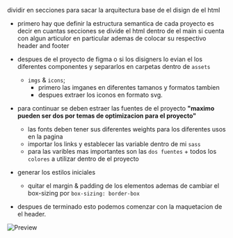 dividir en secciones para sacar la arquitectura base de el disign de el html

- primero hay que definir la estructura semantica de cada proyecto es decir en cuantas secciones se divide el html dentro de el main si cuenta con algun articulor en particular ademas de colocar su respectivo header and footer

- despues de el proyecto de figma o si los disigners lo evian el los diferentes componentes y separarlos en carpetas dentro de `assets`
  
  - `imgs` & `icons`;
    - primero las imganes en diferentes tamanos y formatos tambien 
    - despues extraer los iconos en formato svg.

- para continuar se deben estraer las fuentes de el proyecto **"maximo pueden ser dos por temas de optimizacion para el proyecto"**
  
  - las fonts deben tener sus diferentes weights para los diferentes usos en la pagina
  - importar los links y establecer las variable dentro de mi `sass`
  - para las varibles mas importantes son las `dos fuentes` + todos los `colores` a utilizar dentro de el proyecto

- generar los estilos iniciales 
  
  - quitar el margin & padding de los elementos ademas de cambiar el box-sizing por `box-sizing: border-box`

- despues de terminado esto podemos comenzar con la maquetacion de el header.

![Preview](https://static.platzi.com/media/user_upload/bem-5bbbaa5f-61ba-47f1-8db2-b18514e997d3.jpg)
